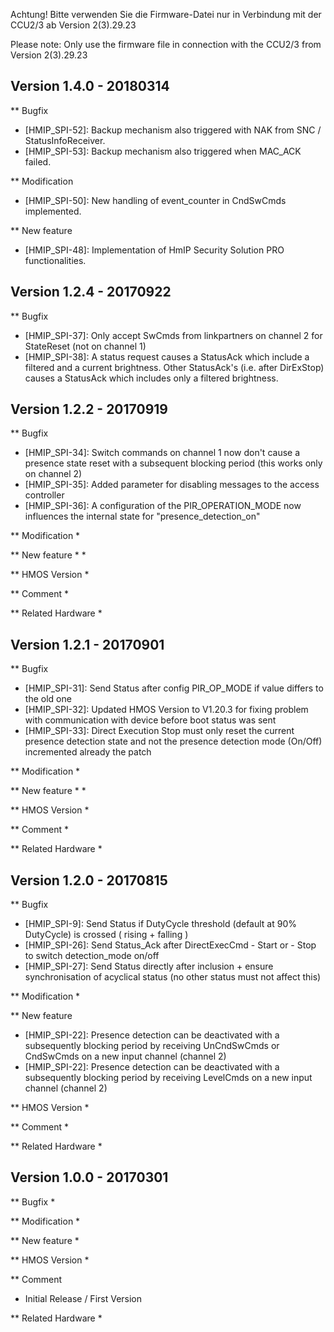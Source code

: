 ﻿Achtung! Bitte verwenden Sie die Firmware-Datei nur in Verbindung mit der CCU2/3 ab
Version 2(3).29.23

Please note: Only use the firmware file in connection with the CCU2/3 from
Version 2(3).29.23

Version 1.4.0 - 20180314
---------------------

** Bugfix
  * [HMIP_SPI-52]: Backup mechanism also triggered with NAK from SNC / StatusInfoReceiver.
  * [HMIP_SPI-53]: Backup mechanism also triggered when MAC_ACK failed.    
   
** Modification
   * [HMIP_SPI-50]: New handling of event_counter in CndSwCmds implemented.

** New feature
   * [HMIP_SPI-48]: Implementation of HmIP Security Solution PRO functionalities.



Version 1.2.4 - 20170922
---------------------

** Bugfix
   * [HMIP_SPI-37]:	Only accept SwCmds from linkpartners on channel 2 for StateReset (not on channel 1)
   * [HMIP_SPI-38]:	A status request causes a StatusAck which include a filtered and a current brightness. 
					Other StatusAck's (i.e. after DirExStop) causes a StatusAck which includes only a filtered brightness. 
   

Version 1.2.2 - 20170919
---------------------

** Bugfix
   * [HMIP_SPI-34]:	Switch commands on channel 1 now don't cause a presence state reset with a subsequent blocking period (this works only on channel 2)
   * [HMIP_SPI-35]:	Added parameter for disabling messages to the access controller
   * [HMIP_SPI-36]:	A configuration of the PIR_OPERATION_MODE now influences the internal state for "presence_detection_on"
   
** Modification
   *

** New feature
   * 
   * 

** HMOS Version 
   *	
	
** Comment
   *  

** Related Hardware
   *    

Version 1.2.1 - 20170901
---------------------

** Bugfix
   * [HMIP_SPI-31]:	Send Status after config PIR_OP_MODE if value differs to the old one
   * [HMIP_SPI-32]:	Updated HMOS Version to V1.20.3 for fixing problem with communication with device before boot status was sent
   * [HMIP_SPI-33]:	Direct Execution Stop must only reset the current presence detection state and not the presence detection mode (On/Off) incremented already the patch
   
** Modification
   *

** New feature
   * 
   * 

** HMOS Version 
   *	
	
** Comment
   *  

** Related Hardware
   *    

Version 1.2.0 - 20170815
---------------------

** Bugfix
   * [HMIP_SPI-9]:	Send Status if DutyCycle threshold (default at 90% DutyCycle) is crossed ( rising + falling )
   * [HMIP_SPI-26]:	Send Status_Ack after DirectExecCmd - Start or - Stop to switch detection_mode on/off
   * [HMIP_SPI-27]:	Send Status directly after inclusion + ensure synchronisation of acyclical status (no other status must not affect this)
   
** Modification
   *

** New feature
   * [HMIP_SPI-22]: Presence detection can be deactivated with a subsequently blocking period by receiving UnCndSwCmds or CndSwCmds on a new input channel (channel 2)
   * [HMIP_SPI-22]: Presence detection can be deactivated with a subsequently blocking period by receiving LevelCmds on a new input channel (channel 2)

** HMOS Version 
   *	
	
** Comment
   *  

** Related Hardware
   *

Version 1.0.0 - 20170301
---------------------

** Bugfix
   *
   
** Modification
   *

** New feature
   *

** HMOS Version 
   *	
	
** Comment
   *  Initial Release / First Version

** Related Hardware
   *
